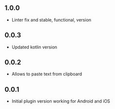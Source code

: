 ## 1.0.0

* Linter fix and stable, functional, version

## 0.0.3

* Updated kotlin version

## 0.0.2

* Allows to paste text from clipboard

## 0.0.1

* Initial plugin version working for Android and iOS